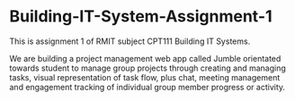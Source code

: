 # Building-IT-System-Assignment-1
This is assignment 1 of RMIT subject CPT111 Building IT Systems. 


We are building a project management web app called Jumble orientated towards student to manage group projects through creating and managing tasks, visual representation of task flow, plus chat, meeting management and engagement tracking of individual group member progress or activity. 

